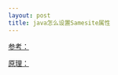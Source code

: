 ```yaml
---
layout: post
title: java怎么设置Samesite属性
---
```


[参考：](https://blog.csdn.net/csdn_0xFFFF/article/details/108322674?utm_medium=distribute.pc_relevant_t0.none-task-blog-BlogCommendFromMachineLearnPai2-1.control&depth_1-utm_source=distribute.pc_relevant_t0.none-task-blog-BlogCommendFromMachineLearnPai2-1.control)

[原理：](http://www.ruanyifeng.com/blog/2019/09/cookie-samesite.html)

